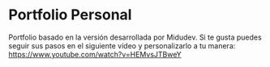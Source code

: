 # Portfolio Personal
Portfolio basado en la versión desarrollada por Midudev.
Si te gusta puedes seguir sus pasos en el siguiente vídeo y 
personalizarlo a tu manera: https://www.youtube.com/watch?v=HEMvsJTBweY
